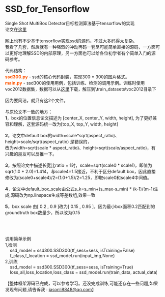 # SSD_for_Tensorflow
  
Single Shot MultiBox Detector目标检测算法基于tensorflow的实现<br/>
论文在<a href='https://arxiv.org/abs/1512.02325' target='_blank'>这里</a>
<br/><br/>
网上也有不少基于tensorflow实现ssd的源码，不过大多码得太复杂。<br/>
我看了几套，然后就有一种强烈的冲动再码一套尽可能简单直接的源码，一方面可以更好地理解SSD的内部原理，另一方面也可以给各位初学者有个简单入门的源码参考。<br/>
<br/>
代码结构：<br/>
<b style='color:#ff5500'>ssd300.py</b> - ssd的核心代码封装，实现300 * 300的图片格式。<br/>
<b style='color:#ff5500'>main.py</b> - ssd300的使用用例，包括训练、检测的调用示例。训练时使用voc2012数据集，数据可以从<a href='http://host.robots.ox.ac.uk/pascal/VOC/voc2012/VOCtrainval_11-May-2012.tar' target='_blank'>这里</a>下载，解压到\train_datasets\voc2012目录下
<br/>
<br/>
因为要简洁，就只有这2个文件。
<br/>
<br/>
与原论文不一致的地方：<br/>
<b>1</b>，box的位置信息论文描述为 [center_X, center_Y, width, height], 为了更好兼容和理解，这套源码统一改为[top_X, top_Y, width, height]<br/><br/>
<b>2</b>，论文中default box的width=scale*sqrt(aspect_ratio)、height=scale/sqrt(aspect_ratio) 是错误的，<br/>改为width=sqrt(scale * aspect_ratio)、height=sqrt(scale/aspect_ratio)，有兴趣的朋友可以反推一下。<br/><br/>
<b>3</b>，按照论文中描述长宽比ratio = 1时，scale=sqrt(scale0 * scale1)，即值为sqrt(1.0 * 2.0)=1.414，与scale4=1.5接近，不利于区分default box，因此直接修改为(scale0+scale4)/2=(1.0+1.5)/2=1.25，即取scale0和scale4中间值。<br/><br/>
<b>4</b>，论文中default_box_scale由公式s_k=s_min+(s_max-s_min) * (k-1)/(m-1)生成,源码改为np.linspace生成等差数组,效果一致<br/><br/>
<b>5</b>，box scale 由[ 0.2 , 0.9 ]改为[ 0.15 , 0.95 ]，因为最小box面积0.2匹配到的groundtruth box数量少，所以改为0.15<br/><br/>


<br/><br/>
调用简单示例<br/>
1,检测<br/>
&nbsp;&nbsp;&nbsp;&nbsp;ssd_model = ssd300.SSD300(tf_sess=sess, isTraining=False)<br/>
&nbsp;&nbsp;&nbsp;&nbsp;f_class,f_location = ssd_model.run(input_img,None)<br/>
2,训练<br/>
&nbsp;&nbsp;&nbsp;&nbsp;ssd_model = ssd300.SSD300(tf_sess=sess, isTraining=True)<br/>
&nbsp;&nbsp;&nbsp;&nbsp;loss_all,loss_location,loss_class = ssd_model.run(train_data, actual_data)<br/>
<br/>
【整体框架源码已完成，可以参考学习。还没完成训练,可能还存在一些问题,如果发现有问题,请告诉我 : jasonli8848@qq.com】<br/>

